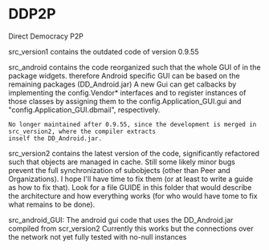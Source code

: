 DDP2P
=====

Direct Democracy P2P

src_version1 contains the outdated code of version 0.9.55

src_android
	    contains the code reorganized such that the whole GUI of in the package widgets.
            therefore Android specific GUI can be based on the remaining packages (DD_Android.jar)
            A new Gui can get calbacks by implementing the config.Vendor* interfaces
            and to register instances of those classes by assigning them to the config.Application_GUI.gui and
            "config.Application_GUI.dbmail", respectively.

	No longer maintained after 0.9.55, since the development is merged in src_version2, where the compiler extracts
	inself the DD_Android.jar.

src_version2
	contains the latest version of the code, significantly refactored such that objects
	are managed in cache. Still some likely minor bugs prevent the full synchronization of subobjects 
	(other than Peer and Organizations). I hope I'll have time to fix them (or at least to write a
	guide as how to fix that). Look for a file GUIDE in this folder that would describe the architecture
	and how everything works (for who would have tome to fix what remains to be done).

src_android_GUI:
	The android gui code that uses the DD_Android.jar compiled from scr_version2
	Currently this works but the connections over the network not yet fully tested with no-null instances

